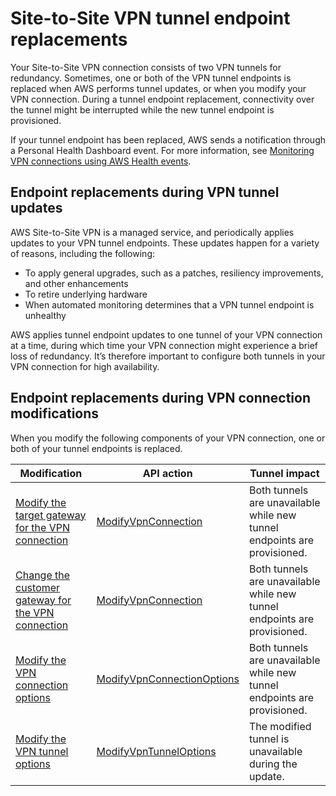 # Site\-to\-Site VPN tunnel endpoint replacements<a name="endpoint-replacements"></a>

Your Site\-to\-Site VPN connection consists of two VPN tunnels for redundancy\. Sometimes, one or both of the VPN tunnel endpoints is replaced when AWS performs tunnel updates, or when you modify your VPN connection\. During a tunnel endpoint replacement, connectivity over the tunnel might be interrupted while the new tunnel endpoint is provisioned\.

If your tunnel endpoint has been replaced, AWS sends a notification through a Personal Health Dashboard event\. For more information, see [Monitoring VPN connections using AWS Health events](monitoring-vpn-health-events.md)\.

## Endpoint replacements during VPN tunnel updates<a name="endpoint-replacements-for-aws-updates"></a>

AWS Site\-to\-Site VPN is a managed service, and periodically applies updates to your VPN tunnel endpoints\. These updates happen for a variety of reasons, including the following:
+ To apply general upgrades, such as a patches, resiliency improvements, and other enhancements
+ To retire underlying hardware
+ When automated monitoring determines that a VPN tunnel endpoint is unhealthy

AWS applies tunnel endpoint updates to one tunnel of your VPN connection at a time, during which time your VPN connection might experience a brief loss of redundancy\. It’s therefore important to configure both tunnels in your VPN connection for high availability\. 

## Endpoint replacements during VPN connection modifications<a name="endpoint-replacements-for-vpn-modifications"></a>

When you modify the following components of your VPN connection, one or both of your tunnel endpoints is replaced\.


| Modification | API action | Tunnel impact | 
| --- | --- | --- | 
| [Modify the target gateway for the VPN connection](modify-vpn-target.md) | [ModifyVpnConnection](https://docs.aws.amazon.com/AWSEC2/latest/APIReference/API_ModifyVpnConnection.html) | Both tunnels are unavailable while new tunnel endpoints are provisioned\. | 
| [Change the customer gateway for the VPN connection](change-vpn-cgw.md) | [ModifyVpnConnection](https://docs.aws.amazon.com/AWSEC2/latest/APIReference/API_ModifyVpnConnection.html) | Both tunnels are unavailable while new tunnel endpoints are provisioned\. | 
| [Modify the VPN connection options](modify-vpn-connection-options.md) | [ModifyVpnConnectionOptions](https://docs.aws.amazon.com/AWSEC2/latest/APIReference/API_ModifyVpnConnectionOptions.html) | Both tunnels are unavailable while new tunnel endpoints are provisioned\. | 
| [Modify the VPN tunnel options](modify-vpn-tunnel-options.md) | [ModifyVpnTunnelOptions](https://docs.aws.amazon.com/AWSEC2/latest/APIReference/API_ModifyVpnTunnelOptions.html) | The modified tunnel is unavailable during the update\. | 